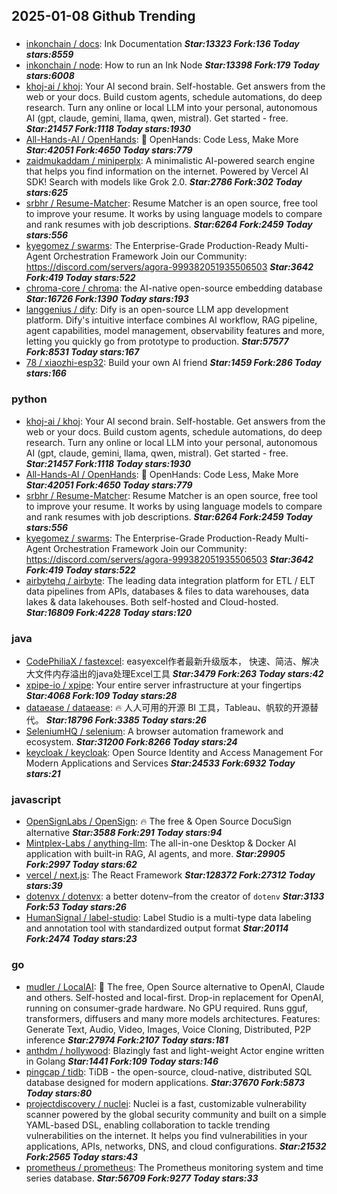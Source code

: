 ## 2025-01-08 Github Trending

### 
* [inkonchain / docs](https://github.com/inkonchain/docs): Ink Documentation ***Star:13323 Fork:136 Today stars:8559***
* [inkonchain / node](https://github.com/inkonchain/node): How to run an Ink Node ***Star:13398 Fork:179 Today stars:6008***
* [khoj-ai / khoj](https://github.com/khoj-ai/khoj): Your AI second brain. Self-hostable. Get answers from the web or your docs. Build custom agents, schedule automations, do deep research. Turn any online or local LLM into your personal, autonomous AI (gpt, claude, gemini, llama, qwen, mistral). Get started - free. ***Star:21457 Fork:1118 Today stars:1930***
* [All-Hands-AI / OpenHands](https://github.com/All-Hands-AI/OpenHands): 🙌 OpenHands: Code Less, Make More ***Star:42051 Fork:4650 Today stars:779***
* [zaidmukaddam / miniperplx](https://github.com/zaidmukaddam/miniperplx): A minimalistic AI-powered search engine that helps you find information on the internet. Powered by Vercel AI SDK! Search with models like Grok 2.0. ***Star:2786 Fork:302 Today stars:625***
* [srbhr / Resume-Matcher](https://github.com/srbhr/Resume-Matcher): Resume Matcher is an open source, free tool to improve your resume. It works by using language models to compare and rank resumes with job descriptions. ***Star:6264 Fork:2459 Today stars:556***
* [kyegomez / swarms](https://github.com/kyegomez/swarms): The Enterprise-Grade Production-Ready Multi-Agent Orchestration Framework Join our Community: https://discord.com/servers/agora-999382051935506503 ***Star:3642 Fork:419 Today stars:522***
* [chroma-core / chroma](https://github.com/chroma-core/chroma): the AI-native open-source embedding database ***Star:16726 Fork:1390 Today stars:193***
* [langgenius / dify](https://github.com/langgenius/dify): Dify is an open-source LLM app development platform. Dify's intuitive interface combines AI workflow, RAG pipeline, agent capabilities, model management, observability features and more, letting you quickly go from prototype to production. ***Star:57577 Fork:8531 Today stars:167***
* [78 / xiaozhi-esp32](https://github.com/78/xiaozhi-esp32): Build your own AI friend ***Star:1459 Fork:286 Today stars:166***

### python
* [khoj-ai / khoj](https://github.com/khoj-ai/khoj): Your AI second brain. Self-hostable. Get answers from the web or your docs. Build custom agents, schedule automations, do deep research. Turn any online or local LLM into your personal, autonomous AI (gpt, claude, gemini, llama, qwen, mistral). Get started - free. ***Star:21457 Fork:1118 Today stars:1930***
* [All-Hands-AI / OpenHands](https://github.com/All-Hands-AI/OpenHands): 🙌 OpenHands: Code Less, Make More ***Star:42051 Fork:4650 Today stars:779***
* [srbhr / Resume-Matcher](https://github.com/srbhr/Resume-Matcher): Resume Matcher is an open source, free tool to improve your resume. It works by using language models to compare and rank resumes with job descriptions. ***Star:6264 Fork:2459 Today stars:556***
* [kyegomez / swarms](https://github.com/kyegomez/swarms): The Enterprise-Grade Production-Ready Multi-Agent Orchestration Framework Join our Community: https://discord.com/servers/agora-999382051935506503 ***Star:3642 Fork:419 Today stars:522***
* [airbytehq / airbyte](https://github.com/airbytehq/airbyte): The leading data integration platform for ETL / ELT data pipelines from APIs, databases & files to data warehouses, data lakes & data lakehouses. Both self-hosted and Cloud-hosted. ***Star:16809 Fork:4228 Today stars:120***

### java
* [CodePhiliaX / fastexcel](https://github.com/CodePhiliaX/fastexcel): easyexcel作者最新升级版本， 快速、简洁、解决大文件内存溢出的java处理Excel工具 ***Star:3479 Fork:263 Today stars:42***
* [xpipe-io / xpipe](https://github.com/xpipe-io/xpipe): Your entire server infrastructure at your fingertips ***Star:4068 Fork:109 Today stars:28***
* [dataease / dataease](https://github.com/dataease/dataease): 🔥 人人可用的开源 BI 工具，Tableau、帆软的开源替代。 ***Star:18796 Fork:3385 Today stars:26***
* [SeleniumHQ / selenium](https://github.com/SeleniumHQ/selenium): A browser automation framework and ecosystem. ***Star:31200 Fork:8266 Today stars:24***
* [keycloak / keycloak](https://github.com/keycloak/keycloak): Open Source Identity and Access Management For Modern Applications and Services ***Star:24533 Fork:6932 Today stars:21***

### javascript
* [OpenSignLabs / OpenSign](https://github.com/OpenSignLabs/OpenSign): 🔥 The free & Open Source DocuSign alternative ***Star:3588 Fork:291 Today stars:94***
* [Mintplex-Labs / anything-llm](https://github.com/Mintplex-Labs/anything-llm): The all-in-one Desktop & Docker AI application with built-in RAG, AI agents, and more. ***Star:29905 Fork:2997 Today stars:62***
* [vercel / next.js](https://github.com/vercel/next.js): The React Framework ***Star:128372 Fork:27312 Today stars:39***
* [dotenvx / dotenvx](https://github.com/dotenvx/dotenvx): a better dotenv–from the creator of `dotenv` ***Star:3133 Fork:53 Today stars:26***
* [HumanSignal / label-studio](https://github.com/HumanSignal/label-studio): Label Studio is a multi-type data labeling and annotation tool with standardized output format ***Star:20114 Fork:2474 Today stars:23***

### go
* [mudler / LocalAI](https://github.com/mudler/LocalAI): 🤖 The free, Open Source alternative to OpenAI, Claude and others. Self-hosted and local-first. Drop-in replacement for OpenAI, running on consumer-grade hardware. No GPU required. Runs gguf, transformers, diffusers and many more models architectures. Features: Generate Text, Audio, Video, Images, Voice Cloning, Distributed, P2P inference ***Star:27974 Fork:2107 Today stars:181***
* [anthdm / hollywood](https://github.com/anthdm/hollywood): Blazingly fast and light-weight Actor engine written in Golang ***Star:1441 Fork:109 Today stars:146***
* [pingcap / tidb](https://github.com/pingcap/tidb): TiDB - the open-source, cloud-native, distributed SQL database designed for modern applications. ***Star:37670 Fork:5873 Today stars:80***
* [projectdiscovery / nuclei](https://github.com/projectdiscovery/nuclei): Nuclei is a fast, customizable vulnerability scanner powered by the global security community and built on a simple YAML-based DSL, enabling collaboration to tackle trending vulnerabilities on the internet. It helps you find vulnerabilities in your applications, APIs, networks, DNS, and cloud configurations. ***Star:21532 Fork:2565 Today stars:43***
* [prometheus / prometheus](https://github.com/prometheus/prometheus): The Prometheus monitoring system and time series database. ***Star:56709 Fork:9277 Today stars:33***
